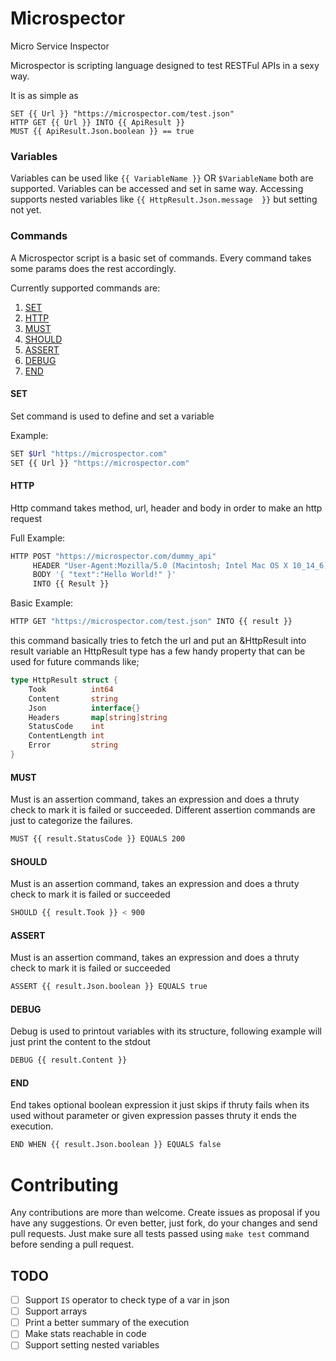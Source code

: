 # Microspector
Micro Service Inspector

Microspector is scripting language designed to test RESTFul APIs in a sexy way.

It is as simple as
```
SET {{ Url }} "https://microspector.com/test.json"
HTTP GET {{ Url }} INTO {{ ApiResult }}
MUST {{ ApiResult.Json.boolean }} == true
```

### Variables
Variables can be used like `{{ VariableName }}` OR  `$VariableName` both are supported. Variables can be accessed and set in same way. 
Accessing supports nested variables like `{{ HttpResult.Json.message  }}` but setting not yet.


### Commands
A Microspector script is a basic set of commands. Every command takes some params does the rest accordingly. 

Currently supported commands are:

1. [SET](#set) 
2. [HTTP](#http) 
3. [MUST](#must) 
4. [SHOULD](#should) 
5. [ASSERT](#should) 
6. [DEBUG](#debug)
7. [END](#end)


#### SET
Set command is used to define and set a variable

Example:
```bash
SET $Url "https://microspector.com"
SET {{ Url }} "https://microspector.com"
```


#### HTTP
Http command takes method, url, header and body in order to make an http request

Full Example:
```bash
HTTP POST "https://microspector.com/dummy_api" 
     HEADER "User-Agent:Mozilla/5.0 (Macintosh; Intel Mac OS X 10_14_6) AppleWebKit/537.36 (KHTML, like Gecko) Chrome/76.0.3809.132 Safari/537.36"
     BODY '{ "text":"Hello World!" }'
     INTO {{ Result }}
```

Basic Example:
```bash
HTTP GET "https://microspector.com/test.json" INTO {{ result }}
```
this command basically tries to fetch the url and put an &HttpResult into result variable
an HttpResult type has a few handy property that can be used for future commands like;

```go
type HttpResult struct {
	Took          int64
	Content       string
	Json          interface{}
	Headers       map[string]string
	StatusCode    int
	ContentLength int
	Error         string
}
```

#### MUST
Must is an assertion command, takes an expression and does a thruty check to mark it is failed or succeeded. Different assertion commands are just to categorize the failures.

```bash
MUST {{ result.StatusCode }} EQUALS 200
```

#### SHOULD
Must is an assertion command, takes an expression and does a thruty check to mark it is failed or succeeded  

```bash
SHOULD {{ result.Took }} < 900 
```

#### ASSERT
Must is an assertion command, takes an expression and does a thruty check to mark it is failed or succeeded  

```bash
ASSERT {{ result.Json.boolean }} EQUALS true
```

#### DEBUG
Debug is used to printout variables with its structure, following example will just print the content to the stdout

```bash
DEBUG {{ result.Content }}
```

#### END
End takes optional boolean expression it just skips if thruty fails when its used without parameter or given expression passes thruty it ends the execution.
```bash
END WHEN {{ result.Json.boolean }} EQUALS false
```

# Contributing
Any contributions are more than welcome. Create issues as proposal if you have any suggestions. Or even better,
just fork, do your changes and send pull requests. Just make sure all tests passed using `make test` command before sending a pull request.

## TODO
- [ ] Support `IS` operator to check type of a var in json
- [ ] Support arrays
- [ ] Print a better summary of the execution
- [ ] Make stats reachable in code
- [ ] Support setting nested variables